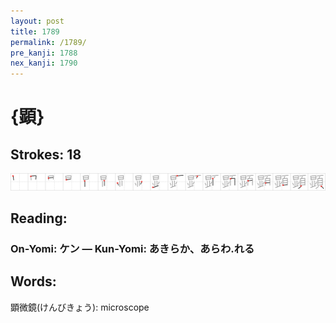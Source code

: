 ```yaml
---
layout: post
title: 1789
permalink: /1789/
pre_kanji: 1788
nex_kanji: 1790
---
```


# {顕}

## Strokes: 18

<div class="stroke"><img src="../images/E9A195.png" /></div>

## Reading:

### On-Yomi: ケン &mdash; Kun-Yomi: あきらか、あらわ.れる

## Words:

顕微鏡(けんびきょう): microscope
